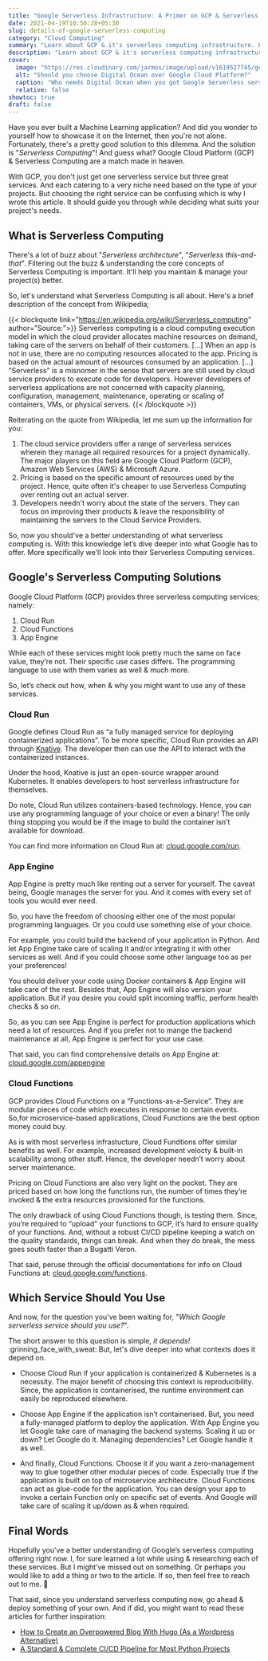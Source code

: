 ```yaml
---
title: "Google Serverless Infrastructure: A Primer on GCP & Serverless Computing"
date: 2021-04-19T10:50:28+05:30
slug: details-of-google-serverless-computing
category: "Cloud Computing"
summary: "Learn about GCP & it's serverless computing infrastructure. Learn when to use App Engine, Cloud Functions or Cloud Run on Google Cloud Platform."
description: "Learn about GCP & it's serverless computing infrastructure. Learn when to use App Engine, Cloud Functions or Cloud Run on Google Cloud Platform."
cover:
  image: "https://res.cloudinary.com/jarmos/image/upload/v1619527745/google-serverless-ftw_rn1gi4.jpg"
  alt: "Should you choose Digital Ocean over Google Cloud Platform?"
  caption: "Who needs Digital Ocean when you got Google Serverless services?"
  relative: false
showtoc: true
draft: false
---
```


Have you ever built a Machine Learning application? And did you wonder to yourself how to showcase it on the Internet, then you're not alone. Fortunately, there's a pretty good solution to this dilemma. And the solution is "_Serverless Computing_"! And guess what? Google Cloud Platform (GCP) & Serverless Computing are a match made in heaven.

With GCP, you don't just get one serverless service but three great services. And each catering to a very niche need based on the type of your projects. But choosing the right service can be confusing which is why I wrote this article. It should guide you through while deciding what suits your project's needs.

## What is Serverless Computing

There's a lot of buzz about "_Serverless architecture_", "_Serverless this-and-that_". Filtering out the buzz & understanding the core concepts of Serverless Computing is important. It'll help you maintain & manage your project(s) better.

So, let's understand what Serverless Computing is all about. Here's a brief description of the concept from Wikipedia;

{{< blockquote link="https://en.wikipedia.org/wiki/Serverless_computing" author="Source:">}}
Serverless computing is a cloud computing execution model in which the cloud provider allocates machine resources on demand, taking care of the servers on behalf of their customers. [...] When an app is not in use, there are no computing resources allocated to the app. Pricing is based on the actual amount of resources consumed by an application. [...] "Serverless" is a misnomer in the sense that servers are still used by cloud service providers to execute code for developers. However developers of serverless applications are not concerned with capacity planning, configuration, management, maintenance, operating or scaling of containers, VMs, or physical servers.
{{< /blockquote >}}

Reiterating on the quote from Wikipedia, let me sum up the information for you:

1. The cloud service providers offer a range of serverless services wherein they manage all required resources for a project dynamically. The major players on this field are Google Cloud Platform (GCP), Amazon Web Services (AWS) & Microsoft Azure.
2. Pricing is based on the specific amount of resources used by the project. Hence, quite often it's cheaper to use Serverless Computing over renting out an actual server.
3. Developers needn't worry about the state of the servers. They can focus on improving their products & leave the responsibility of maintaining the servers to the Cloud Service Providers.

So, now you should've a better understanding of what serverless computing is. With this knowledge let’s dive deeper into what Google has to offer. More specifically we'll look into their Serverless Computing services.

## Google's Serverless Computing Solutions

Google Cloud Platform (GCP) provides three serverless computing services; namely:

1. Cloud Run
2. Cloud Functions
3. App Engine

While each of these services might look pretty much the same on face value, they’re not. Their specific use cases differs. The programming language to use with them varies as well & much more.

So, let’s check out how, when & why you might want to use any of these services.

### Cloud Run

Google defines Cloud Run as “a fully managed service for deploying containerized applications”. To be more specific, Cloud Run provides an API through [Knative](https://knative.dev/). The developer then can use the API to interact with the containerized instances.

Under the hood, Knative is just an open-source wrapper around Kubernetes. It enables developers to host serverless infrastructure for themselves.

Do note, Cloud Run utilizes containers-based technology. Hence, you can use any programming language of your choice or even a binary! The only thing stopping you would be if the image to build the container isn’t available for download.

You can find more information on Cloud Run at: [cloud.google.com/run](https://cloud.google.com/run).

### App Engine

App Engine is pretty much like renting out a server for yourself. The caveat being, Google manages the server for you. And it comes with every set of tools you would ever need.

So, you have the freedom of choosing either one of the most popular programming languages. Or you could use something else of your choice.

For example, you could build the backend of your application in Python. And let App Engine take care of scaling it and/or integrating it with other services as well. And if you could choose some other language too as per your preferences!

You should deliver your code using Docker containers & App Engine will take care of the rest. Besides that, App Engine will also version your application. But if you desire you could split incoming traffic, perform health checks & so on.

So, as you can see App Engine is perfect for production applications which need a lot of resources. And if you prefer not to mange the backend maintenance at all, App Engine is perfect for your use case.

That said, you can find comprehensive details on App Engine at: [cloud.google.com/appengine](https://cloud.google.com/appengine)

### Cloud Functions

GCP provides Cloud Functions on a “Functions-as-a-Service”. They are modular pieces of code which executes in response to certain events. So,for microservice-based applications, Cloud Functions are the best option money could buy.

As is with most serverless infrastucture, Cloud Fundtions offer similar benefits as well. For example, increased development velocty & built-in scalability among other stuff. Hence, the developer needn’t worry about server maintenance.

Pricing on Cloud Functions are also very light on the pocket. They are priced based on how long the functions run, the number of times they’re invoked & the extra resources provisioned for the functions.

The only drawback of using Cloud Functions though, is testing them. Since, you’re required to “upload” your functions to GCP, it’s hard to ensure quality of your functions. And, without a robust CI/CD pipeline keeping a watch on the quality standards, things can break. And when they do break, the mess goes south faster than a Bugatti Veron.

That said, peruse through the official documentations for info on Cloud Functions at: [cloud.google.com/functions](https://cloud.google.com/functions).

## Which Service Should You Use

And now, for the question you've been waiting for, "_Which Google serverless service should you use?_".

The short answer to this question is simple, _it depends!_ :grinning_face_with_sweat: But, let's dive deeper into what contexts does it depend on.

- Choose Cloud Run if your application is containerized & Kubernetes is a necessity. The major benefit of choosing this context is reproducibility. Since, the application is containerised, the runtime environment can easily be reproduced elsewhere.

- Choose App Engine if the application isn’t containerised. But, you need a fully-managed platform to deploy the application. With App Engine you let Google take care of managing the backend systems. Scaling it up or down? Let Google do it. Managing dependencies? Let Google handle it as well.

- And finally, Cloud Functions. Choose it if you want a zero-management way to glue together other modular pieces of code. Especially true if the application is built on top of microservice architecutre. Cloud Functions can act as glue-code for the application. You can design your app to invoke a certain Function only on specific set of events. And Google will take care of scaling it up/down as & when required.

## Final Words

Hopefully you’ve a better understanding of Google’s serverless computing offering right now. I, for sure learned a lot while using & researching each of these services. But I might've missed out on something. Or perhaps you would like to add a thing or two to the article. If so, then feel free to reach out to me. 🤗

That said, since you understand serverless computing now, go ahead & deploy something of your own. And if did, you might want to read these articles for further inspiration:

- [How to Create an Overpowered Blog With Hugo (As a Wordpress Alternative)](./blogging-with-hugo-as-an-wordpress-alternative.md)
- [A Standard & Complete CI/CD Pipeline for Most Python Projects](./a-standard-ci-cd-pipeline-for-python-projects.md)
